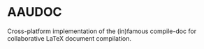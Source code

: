 AAUDOC
======

Cross-platform implementation of the (in)famous compile-doc for collaborative LaTeX document compilation.
